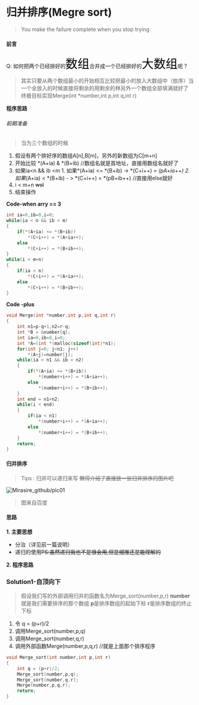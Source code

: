 # 归并排序(Megre sort)

> You make the failure complete when you stop trying

#### 前言
Q:	 如何把两个已经排好的<font color='black' size=6>数组</font>合并成一个已经排好的<font color='black' size=6>大数组</font>呢？

> 其实只要从两个数组最小的开始相互比较把最小的放入大数组中（依序）当一个全放入的时候直接将剩余的用剩余的林另外一个数组全部填满就好了
> 终极目标实现Merge(int *number,int p,int q,int r)

**程序思路**

###### 前期准备

>当为三个数组的时候
1. 假设有两个排好序的数组A[n],B[m]，另外的新数组为C[m+n]
2. 开始比较  *(A+ia)  &  *(B+ib) //数组名就是首地址，直接用数组名就好了
  3. 如果ia<n && ib <m 
           1. 如果*(A+ia)  <=  *(B+ib)   ->   *(C+i++)  =   *(pA+ia++)
           2. 如果*(A+ia)  <  *(B+ib)   - >  *(C+i++)  =  *(pB+ib++)   //直接用else就好
  4. i < m+n ~~wsl~~
5. 结束操作

**Code-when arry == 3**
```c
int ia=0,ib=0,i=0;
while(ia < n && ib < m)
{
    if(*(A+ia) <= *(B+ib))
        *(C+i++) = *(A+ia++);
    else
        *(C+i++) = *(B+ib++);
}
while(i < m+n)
{
    if(ia < n)
        *(C+i++) = *(A+ia++);
    else   
        *(C+i++) = *(B+ib++);
}
```
**Code -plus**
```c
void Merge(int *number,int p,int q,int r)
{
	int n1=p-q+1,n2=r-q;
	int *B = &number[q];
	int ia=0,ib=0,i=0;
	int *A=(int *)malloc(sizeof(int)*n1);
	for(int j=0; j<n1; j++)
		*(A+j)=number[j];
	while(ia < n1 && ib < n2)
	{
        if(*(A+ia) <= *(B+ib))
        	*(number+i++) = *(A+ia++);
        else
        	*(number+i++) = *(B+ib++);
	}
	int end = n1+n2;
	while(i < end)
	{
        if(ia < n1)
        	*(number+i++) = *(A+ia++);
        else
        	*(number+i++) = *(B+ib++);
	}
	return;
}
```

#### 归并排序
>Tips : 归并可以递归来写
>~~懒得介绍了直接放一张归并排序的图片吧~~


![Mirasire_github/pic01](https://raw.githubusercontent.com/Mirasire/study-notes/master/pic/Merge_sort.png)


> 图来自百度

#### 思路

**1. 主要思想**

 - 分治（详见前一篇说明）
 - 递归的使用~~PS:虽然递归我也不是很会用,但是细推还是能理解的~~

**2. 程序思路**
### Solution1-自顶向下
>  假设我们写的外部调用归并的函数名为Merge_sort(number,p,r) 
>   **number** 就是我们需要排序的那个数组
>   **p**是排序数组的起始下标
>   **r**是排序数组的终止下标

1. 令  q = (p+r)/2
2. 调用Merge_sort(number,p,q)
3. 调用Merge_sort(number,q,r)
4. 调用外部函数Merge(number,p,q,r)	//就是上面那个排序程序
```c
void Merge_sort(int number,int p,int r)
{
	int q = (p+r)/2;
	Merge_sort(number,p,q);
	Merge_sort(number,q,r);
	Merge(number,p,q,r);
	return;    
}
```
